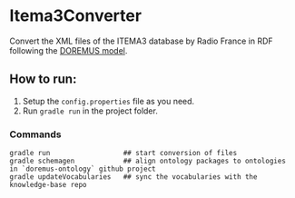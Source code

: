 Itema3Converter
===============

Convert the XML files of the ITEMA3 database by Radio France in RDF following the [DOREMUS model][1].

## How to run:

1. Setup the `config.properties` file as you need.
2. Run `gradle run` in the project folder.

### Commands

    gradle run                  ## start conversion of files
    gradle schemagen            ## align ontology packages to ontologies in `doremus-ontology` github project
    gradle updateVocabularies   ## sync the vocabularies with the knowledge-base repo

[1]: https://drive.google.com/file/d/0B_nxZpGQv9GKZmpKRGl2dmRENGc/view
